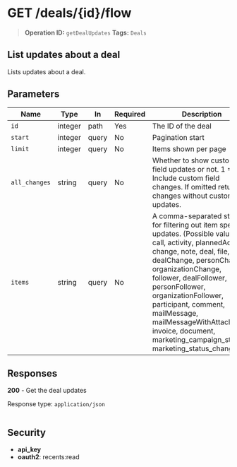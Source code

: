 # GET /deals/{id}/flow

> **Operation ID:** `getDealUpdates`
> **Tags:** `Deals`

## List updates about a deal

Lists updates about a deal.

## Parameters

| Name | Type | In | Required | Description |
|------|------|-------|----------|-------------|
| `id` | integer | path | Yes | The ID of the deal |
| `start` | integer | query | No | Pagination start |
| `limit` | integer | query | No | Items shown per page |
| `all_changes` | string | query | No | Whether to show custom field updates or not. 1 = Include custom field changes. If omitted returns changes without custom field updates. |
| `items` | string | query | No | A comma-separated string for filtering out item specific updates. (Possible values - call, activity, plannedActivity, change, note, deal, file, dealChange, personChange, organizationChange, follower, dealFollower, personFollower, organizationFollower, participant, comment, mailMessage, mailMessageWithAttachment, invoice, document, marketing_campaign_stat, marketing_status_change). |

## Responses

**200** - Get the deal updates

Response type: `application/json`

```

```


## Security

- **api_key**
- **oauth2**: recents:read